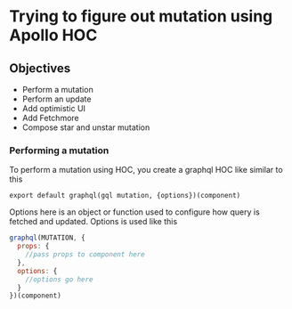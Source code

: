 # Trying to figure out mutation using Apollo HOC

## Objectives 

+ Perform a mutation
+ Perform an update
+ Add optimistic UI
+ Add Fetchmore
+ Compose star and unstar mutation


### Performing a mutation

To perform a mutation using HOC, you create a graphql HOC like similar to this

`export default graphql(gql mutation, {options})(component)`

Options here is an object or function used to configure how query is fetched and updated.
Options is used like this
```js
graphql(MUTATION, { 
  props: {
    //pass props to component here
  },
  options: {
    //options go here
  }
})(component)
```